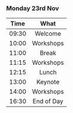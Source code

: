 ### Monday 23rd Nov

Time | What
---|:---:
09:30 | Welcome 
10:00 | Workshops
11:00 | Break|
11:15 | Workshops 
12:15 | Lunch
13:00 | Keynote
14:00 | Workshops
16:30 | End of Day 
